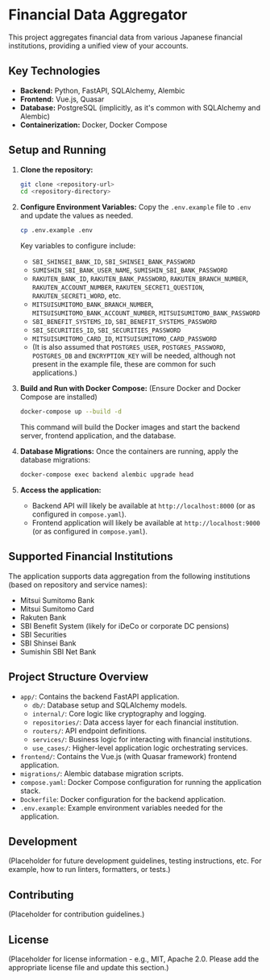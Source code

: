 # Financial Data Aggregator

This project aggregates financial data from various Japanese financial institutions, providing a unified view of your accounts.

## Key Technologies

*   **Backend:** Python, FastAPI, SQLAlchemy, Alembic
*   **Frontend:** Vue.js, Quasar
*   **Database:** PostgreSQL (implicitly, as it's common with SQLAlchemy and Alembic)
*   **Containerization:** Docker, Docker Compose

## Setup and Running

1.  **Clone the repository:**
    ```bash
    git clone <repository-url>
    cd <repository-directory>
    ```

2.  **Configure Environment Variables:**
    Copy the `.env.example` file to `.env` and update the values as needed.
    ```bash
    cp .env.example .env
    ```
    Key variables to configure include:
    *   `SBI_SHINSEI_BANK_ID`, `SBI_SHINSEI_BANK_PASSWORD`
    *   `SUMISHIN_SBI_BANK_USER_NAME`, `SUMISHIN_SBI_BANK_PASSWORD`
    *   `RAKUTEN_BANK_ID`, `RAKUTEN_BANK_PASSWORD`, `RAKUTEN_BRANCH_NUMBER`, `RAKUTEN_ACCOUNT_NUMBER`, `RAKUTEN_SECRET1_QUESTION`, `RAKUTEN_SECRET1_WORD`, etc.
    *   `MITSUISUMITOMO_BANK_BRANCH_NUMBER`, `MITSUISUMITOMO_BANK_ACCOUNT_NUMBER`, `MITSUISUMITOMO_BANK_PASSWORD`
    *   `SBI_BENEFIT_SYSTEMS_ID`, `SBI_BENEFIT_SYSTEMS_PASSWORD`
    *   `SBI_SECURITIES_ID`, `SBI_SECURITIES_PASSWORD`
    *   `MITSUISUMITOMO_CARD_ID`, `MITSUISUMITOMO_CARD_PASSWORD`
    *   (It is also assumed that `POSTGRES_USER`, `POSTGRES_PASSWORD`, `POSTGRES_DB` and `ENCRYPTION_KEY` will be needed, although not present in the example file, these are common for such applications.)


3.  **Build and Run with Docker Compose:**
    (Ensure Docker and Docker Compose are installed)
    ```bash
    docker-compose up --build -d
    ```
    This command will build the Docker images and start the backend server, frontend application, and the database.

4.  **Database Migrations:**
    Once the containers are running, apply the database migrations:
    ```bash
    docker-compose exec backend alembic upgrade head
    ```

5.  **Access the application:**
    *   Backend API will likely be available at `http://localhost:8000` (or as configured in `compose.yaml`).
    *   Frontend application will likely be available at `http://localhost:9000` (or as configured in `compose.yaml`).

## Supported Financial Institutions

The application supports data aggregation from the following institutions (based on repository and service names):

*   Mitsui Sumitomo Bank
*   Mitsui Sumitomo Card
*   Rakuten Bank
*   SBI Benefit System (likely for iDeCo or corporate DC pensions)
*   SBI Securities
*   SBI Shinsei Bank
*   Sumishin SBI Net Bank

## Project Structure Overview

*   `app/`: Contains the backend FastAPI application.
    *   `db/`: Database setup and SQLAlchemy models.
    *   `internal/`: Core logic like cryptography and logging.
    *   `repositories/`: Data access layer for each financial institution.
    *   `routers/`: API endpoint definitions.
    *   `services/`: Business logic for interacting with financial institutions.
    *   `use_cases/`: Higher-level application logic orchestrating services.
*   `frontend/`: Contains the Vue.js (with Quasar framework) frontend application.
*   `migrations/`: Alembic database migration scripts.
*   `compose.yaml`: Docker Compose configuration for running the application stack.
*   `Dockerfile`: Docker configuration for the backend application.
*   `.env.example`: Example environment variables needed for the application.

## Development

(Placeholder for future development guidelines, testing instructions, etc. For example, how to run linters, formatters, or tests.)

## Contributing

(Placeholder for contribution guidelines.)

## License

(Placeholder for license information - e.g., MIT, Apache 2.0. Please add the appropriate license file and update this section.)
